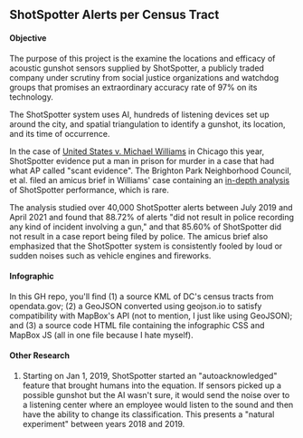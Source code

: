## ShotSpotter Alerts per Census Tract

#### Objective
The purpose of this project is the examine the locations and efficacy of acoustic gunshot sensors supplied by ShotSpotter, a publicly traded company under scrutiny from social justice organizations and watchdog groups that promises an extraordinary accuracy rate of 97% on its technology.

The ShotSpotter system uses AI, hundreds of listening devices set up around the city, and spatial triangulation to identify a gunshot, its location, and its time of occurrence. 

In the case of [United States v. Michael Williams](https://apnews.com/article/artificial-intelligence-algorithm-technology-police-crime-7e3345485aa668c97606d4b54f9b6220) in Chicago this year, ShotSpotter evidence put a man in prison for murder in a case that had what AP called "scant evidence". The Brighton Park Neighborhood Council, et al. filed an amicus brief in Williams' case containing an [in-depth analysis](https://endpolicesurveillance.com/) of ShotSpotter performance, which is rare. 

The analysis studied over 40,000 ShotSpotter alerts between July 2019 and April 2021 and found that 88.72% of alerts "did not result in police recording any kind of incident involving a gun," and that 85.60% of ShotSpotter did not result in a case report being filed by police. The amicus brief also emphasized that the ShotSpotter system is consistently fooled by loud or sudden noises such as vehicle engines and fireworks.

#### Infographic

In this GH repo, you'll find (1) a source KML of DC's census tracts from opendata.gov; (2) a GeoJSON converted using geojson.io to satisfy compatibility with MapBox's API (not to mention, I just like using GeoJSON); and (3) a source code HTML file containing the infographic CSS and MapBox JS (all in one file because I hate myself).

#### Other Research
1. Starting on Jan 1, 2019, ShotSpotter started an "autoacknowledged" feature that brought humans into the equation. If sensors picked up a possible gunshot but the AI wasn't sure, it would send the noise over to a listening center where an employee would listen to the sound and then have the ability to change its classification. This presents a "natural experiment" between years 2018 and 2019. 
